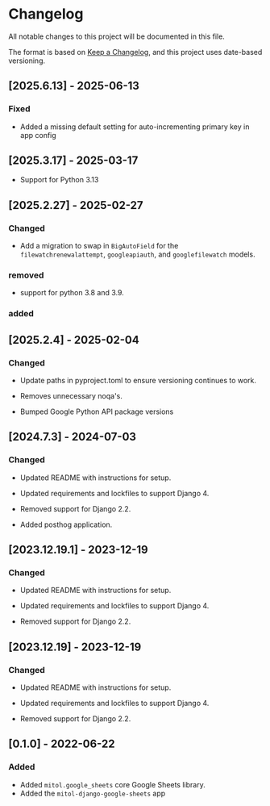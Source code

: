 # Changelog
All notable changes to this project will be documented in this file.

The format is based on [Keep a Changelog](https://keepachangelog.com/en/1.0.0/),
and this project uses date-based versioning.

<!-- scriv-insert-here -->

<a id='changelog-2025.6.13'></a>
## [2025.6.13] - 2025-06-13

### Fixed

- Added a missing default setting for auto-incrementing primary key in app config

<a id='changelog-2025.3.17'></a>
## [2025.3.17] - 2025-03-17

- Support for Python 3.13

<a id='changelog-2025.2.27'></a>
## [2025.2.27] - 2025-02-27

### Changed

- Add a migration to swap in `BigAutoField` for the `filewatchrenewalattempt`, `googleapiauth`, and `googlefilewatch` models.

### removed

- support for python 3.8 and 3.9.

### added

<a id='changelog-2025.2.4'></a>
## [2025.2.4] - 2025-02-04

### Changed

- Update paths in pyproject.toml to ensure versioning continues to work.

- Removes unnecessary noqa's.

- Bumped Google Python API package versions

<a id='changelog-2024.7.3'></a>
## [2024.7.3] - 2024-07-03

### Changed

- Updated README with instructions for setup.

- Updated requirements and lockfiles to support Django 4.
- Removed support for Django 2.2.

- Added posthog application.

<a id='changelog-2023.12.19.1'></a>
## [2023.12.19.1] - 2023-12-19

### Changed

- Updated README with instructions for setup.

- Updated requirements and lockfiles to support Django 4.
- Removed support for Django 2.2.

<a id='changelog-2023.12.19'></a>
## [2023.12.19] - 2023-12-19

### Changed

- Updated README with instructions for setup.

- Updated requirements and lockfiles to support Django 4.
- Removed support for Django 2.2.

## [0.1.0] - 2022-06-22

### Added
- Added `mitol.google_sheets` core Google Sheets library.
- Added the `mitol-django-google-sheets` app
